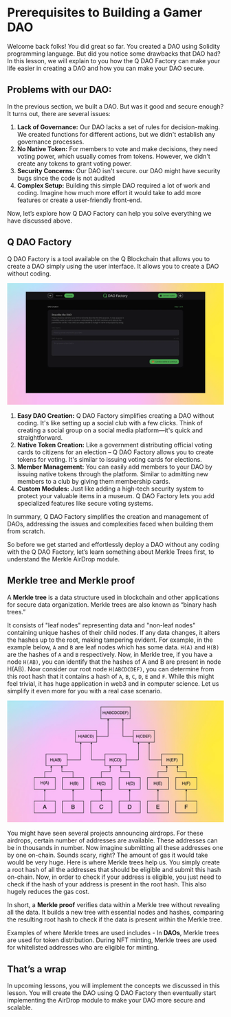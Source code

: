 # Prerequisites to Building a Gamer DAO

Welcome back folks! You did great so far. You created a DAO using Solidity programming language. But did you notice some drawbacks that DAO had? In this lesson, we will explain to you how the Q DAO Factory can make your life easier in creating a DAO and how you can make your DAO secure.

## Problems with our DAO:

In the previous section, we built a DAO. But was it good and secure enough? It turns out, there are several issues:

1. **Lack of Governance:** Our DAO lacks a set of rules for decision-making. We created functions for different actions, but we didn't establish any governance processes.
2. **No Native Token:** For members to vote and make decisions, they need voting power, which usually comes from tokens. However, we didn't create any tokens to grant voting power.
3. **Security Concerns:** Our DAO isn't secure. our DAO might have security bugs since the code is not audited
4. **Complex Setup:** Building this simple DAO required a lot of work and coding. Imagine how much more effort it would take to add more features or create a user-friendly front-end.

Now, let’s explore how Q DAO Factory can help you solve everything we have discussed above.

## Q DAO Factory

Q DAO Factory is a tool available on the Q Blockchain that allows you to create a DAO simply using the user interface. It allows you to create a DAO without coding. 

![q-dao-factory.webp](https://raw.githubusercontent.com/0xmetaschool/Learning-Projects/main/assests_for_all/assests_for_q/q-update/3.%20Creating%20and%20Deploying%20a%20Gamer%20DAO%20using%20Q%20GDK/1.%20Prerequisites%20to%20Building%20Gamer%20DAO/q-dao-factory.webp)

1. **Easy DAO Creation:** Q DAO Factory simplifies creating a DAO without coding. It's like setting up a social club with a few clicks. Think of creating a social group on a social media platform—it's quick and straightforward.
2. **Native Token Creation:** Like a government distributing official voting cards to citizens for an election – Q DAO Factory allows you to create tokens for voting. It's similar to issuing voting cards for elections.
3. **Member Management:** You can easily add members to your DAO by issuing native tokens through the platform. Similar to admitting new members to a club by giving them membership cards.
4. **Custom Modules:** Just like adding a high-tech security system to protect your valuable items in a museum. Q DAO Factory lets you add specialized features like secure voting systems.

In summary, Q DAO Factory simplifies the creation and management of DAOs, addressing the issues and complexities faced when building them from scratch.

So before we get started and effortlessly deploy a DAO without any coding with the Q DAO Factory, let’s learn something about Merkle Trees first, to understand the Merkle AirDrop module.

## Merkle tree and Merkle proof

A **Merkle tree** is a data structure used in blockchain and other applications for secure data organization. Merkle trees are also known as “binary hash trees.”

It consists of "leaf nodes" representing data and "non-leaf nodes" containing unique hashes of their child nodes. If any data changes, it alters the hashes up to the root, making tampering evident. For example, in the example below, `A` and `B` are leaf nodes which has some data. `H(A)` and `H(B)` are the hashes of `A` and `B` respectively. Now, in Merkle tree, if you have a node `H(AB)`, you can identify that the hashes of A and B are present in node H(AB). Now consider our root node `H(ABCDCDEF)`, you can determine from this root hash that it contains a hash of `A`, `B`, `C`, `D`, `E` and `F`. While this might feel trivial, it has huge application in web3 and in computer science. Let us simplify it even more for you with a real case scenario.

![Frame 3560339 (4).webp](https://raw.githubusercontent.com/0xmetaschool/Learning-Projects/main/assests_for_all/assests_for_q/q-update/3.%20Creating%20and%20Deploying%20a%20Gamer%20DAO%20using%20Q%20GDK/1.%20Prerequisites%20to%20Building%20Gamer%20DAO/Frame_3560339_(4).webp)

You might have seen several projects announcing airdrops. For these airdrops, certain number of addresses are available. These addresses can be in thousands in number. Now imagine submitting all these addresses one by one on-chain. Sounds scary, right? The amount of gas it would take would be very huge. Here is where Merkle trees help us. You simply create a root hash of all the addresses that should be eligible and submit this hash on-chain. Now, in order to check if your address is eligible, you just need to check if the hash of your address is present in the root hash.  This also hugely reduces the gas cost. 

In short, a **Merkle proof** verifies data within a Merkle tree without revealing all the data. It builds a new tree with essential nodes and hashes, comparing the resulting root hash to check if the data is present within the Merkle tree.

Examples of where Merkle trees are used includes - In **DAOs**, Merkle trees are used for token distribution. During NFT minting, Merkle trees are used for whitelisted addresses who are eligible for minting. 

## That’s a wrap

In upcoming lessons, you will implement the concepts we discussed in this lesson. You will create the DAO using Q DAO Factory then eventually start implementing the AirDrop module to make your DAO more secure and scalable.